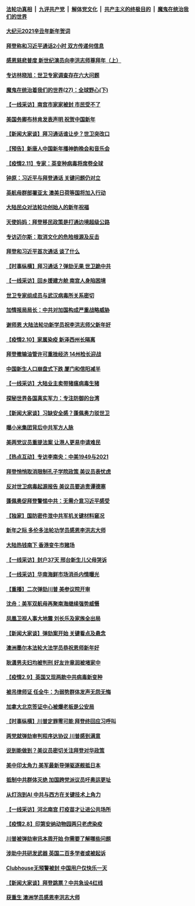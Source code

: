 ####  [法轮功真相](../../../../basic/blob/master/README.md?t=02121231) &nbsp;|&nbsp; [九评共产党](../../../../9ping.md/blob/master/README.md?t=02121231) &nbsp;|&nbsp; [解体党文化](../../../../jtdwh.md/blob/master/README.md?t=02121231)  &nbsp;|&nbsp; [共产主义的终极目的](../../../../gczydzjmd.md/blob/master/README.md?t=02121231) &nbsp;|&nbsp; [魔鬼在统治我们的世界](../../../../mgztzwmdsj.md/blob/master/README.md?t=02121231) 

#### [大纪元2021辛丑年新年贺词](../pages/nf4514/n12728940.md?t=02121231) 

#### [拜登称和习近平通话2小时 双方传递何信息](../pages/nf4514/n12747615.md?t=02121231) 

#### [感恩慈悲普度 新世纪演员向李洪志师尊拜年（上）](../pages/nf4514/n12745487.md?t=02121231) 

#### [专访林晓旭：世卫专家调查存在六大问题](../pages/nf4514/n12747390.md?t=02121231) 

#### [魔鬼在统治着我们的世界(27)：全球野心(下)](../pages/nf4514/n10928319.md?t=02121231) 

#### [【一线采访】南宫市家家被封 市民受不了](../pages/nf4514/n12747280.md?t=02121231) 

#### [美国务卿布林肯发表声明 祝贺中国新年](../pages/nf4514/n12747266.md?t=02121231) 

#### [【新闻大家谈】拜习通话谁让步？世卫突改口](../pages/nf4514/n12747190.md?t=02121231) 

#### [【预告】新唐人中国新年播神韵晚会和音乐会](../pages/nf4514/n12736427.md?t=02121231) 

#### [【疫情2.11】专家：英变种病毒将席卷全球](../pages/nf4514/n12746762.md?t=02121231) 

#### [钟原：习近平与拜登通话 关键问题仍对立](../pages/nf4514/n12746574.md?t=02121231) 

#### [英航母群部署亚太 澳美日荷等国将加入行动](../pages/nf4514/n12746174.md?t=02121231) 

#### [大陆民众对法轮功创始人的新年祝福](../pages/nf4514/n12745952.md?t=02121231) 

#### [天使妈妈：拜登移民政策是打通边境超级公路](../pages/nf4514/n12746359.md?t=02121231) 

#### [专访迈尔斯：取消文化的危险根源及反击](../pages/nf4514/n12711207.md?t=02121231) 

#### [拜登和习近平首次通话 谈了什么](../pages/nf4514/n12746106.md?t=02121231) 

#### [【时事纵横】拜习通话？弹劾无果 世卫跪中共](../pages/nf4514/n12746093.md?t=02121231) 

#### [【一线采访】回乡援建方舱 南宫人身陷困境](../pages/nf4514/n12745906.md?t=02121231) 

#### [世卫专家组成员与武汉病毒所关系密切](../pages/nf4514/n12745558.md?t=02121231) 

#### [加情报局局长：中共对加国构成严重战略威胁](../pages/nf4514/n12745575.md?t=02121231) 

#### [谢师恩 大陆法轮功新学员祝李洪志师父新年好](../pages/nf4514/n12745410.md?t=02121231) 

#### [【疫情2.10】家属染疫  新泽西州长隔离](../pages/nf4514/n12744811.md?t=02121231) 

#### [拜登撤输油管许可重挫经济 14州检长迎战](../pages/nf4514/n12745359.md?t=02121231) 

#### [中国新生人口崩盘式下跌 厦门和信阳减半](../pages/nf4514/n12745326.md?t=02121231) 

#### [【一线采访】大陆业主卖带猪瘟病毒生猪](../pages/nf4514/n12745101.md?t=02121231) 

#### [探秘世界各国真实军力：专注防御的台湾](../pages/nf4514/n12743930.md?t=02121231) 

#### [【新闻大家谈】习缺安全感？蓬佩奥力驳世卫](../pages/nf4514/n12745140.md?t=02121231) 

#### [曝小米集团背后中共军方人脉](../pages/nf4514/n12744852.md?t=02121231) 

#### [美两党议员重提法案 让港人更易申请难民](../pages/nf4514/n12744796.md?t=02121231) 

#### [【热点互动】专访李南央：中美1949与2021](../pages/nf4514/n12744293.md?t=02121231) 

#### [拜登悄悄取消限制孔子学院政策 美议员表忧虑](../pages/nf4514/n12744325.md?t=02121231) 

#### [反对世卫病毒起源报告 美议员要追责谭德塞](../pages/nf4514/n12744025.md?t=02121231) 

#### [蓬佩奥促拜登警惕中共：无需介意习近平感受](../pages/nf4514/n12743829.md?t=02121231) 

#### [【独家】国防密件泄中共军机关键材料窘况](../pages/nf4514/n12744073.md?t=02121231) 

#### [新年之际 多伦多法轮功学员感恩李洪志大师](../pages/nf4514/n12743581.md?t=02121231) 

#### [大陆热钱南下 香港变牛市赌场](../pages/nf4514/n12744092.md?t=02121231) 

#### [【一线采访】封户37天 邢台新生儿父母哭诉](../pages/nf4514/n12743988.md?t=02121231) 

#### [【一线采访】华南海鲜市场消杀内情曝光](../pages/nf4514/n12743697.md?t=02121231) 

#### [【重播】二次弹劾川普 美参议院开审](../pages/nf4514/n12743103.md?t=02121231) 

#### [沈舟：美军双航母再聚南海继续强势威慑](../pages/nf4514/n12743220.md?t=02121231) 

#### [凤凰卫视人事大地震 刘长乐及家族全出局](../pages/nf4514/n12743109.md?t=02121231) 

#### [【新闻大家谈】弹劾案开始 关键看点及悬念](../pages/nf4514/n12743018.md?t=02121231) 

#### [澳洲墨尔本法轮大法学员恭祝恩师新年好](../pages/nf4514/n12731761.md?t=02121231) 

#### [耿潇男夫妇均被判刑 好友许章润被堵家中](../pages/nf4514/n12742621.md?t=02121231) 

#### [【疫情2.9】英国又现两款中共病毒新变种](../pages/nf4514/n12742490.md?t=02121231) 

#### [被吊律师证 任全牛：为弱势群体发声无怨无悔](../pages/nf4514/n12740976.md?t=02121231) 

#### [加拿大北京签证中心被爆老板是公安局](../pages/nf4514/n12741556.md?t=02121231) 

#### [【时事纵横】川普定罪零可能 拜登终回应习呼叫](../pages/nf4514/n12741580.md?t=02121231) 

#### [两党就弹劾审判程序达协议 川普感到满意](../pages/nf4514/n12741854.md?t=02121231) 

#### [说到能做到？美议员密切关注拜登对华政策](../pages/nf4514/n12741031.md?t=02121231) 

#### [美中印太角力 美军最新导弹驱逐舰抵日本](../pages/nf4514/n12741320.md?t=02121231) 

#### [抵制中共群体灭绝 加国跨党派议员吁奥运更址](../pages/nf4514/n12741374.md?t=02121231) 

#### [从灯泡到AI 中共与西方在关键技术上角力](../pages/nf4514/n12741462.md?t=02121231) 

#### [【一线采访】河北南宫 打疫苗才让进公共场所](../pages/nf4514/n12741163.md?t=02121231) 

#### [【疫情2.8】印第安纳动物园两只老虎染疫](../pages/nf4514/n12740332.md?t=02121231) 

#### [川普被弹劾审讯本周开始 你需要了解哪些问题](../pages/nf4514/n12741029.md?t=02121231) 

#### [涉助中共研发武器 英国二百多学者或被起诉](../pages/nf4514/n12741017.md?t=02121231) 

#### [Clubhouse无预警被封 中国用户仅快乐一天](../pages/nf4514/n12740939.md?t=02121231) 

#### [【新闻大家谈】拜登跳票？中共急设4红线](../pages/nf4514/n12740873.md?t=02121231) 

#### [获重生 澳洲学员感恩李洪志大师](../pages/nf4514/n12739470.md?t=02121231) 

